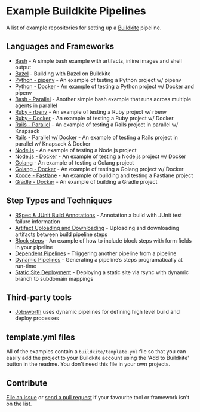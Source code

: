 # Example Buildkite Pipelines

A list of example repositories for setting up a [Buildkite](https://buildkite.com/) pipeline.

## Languages and Frameworks

- [Bash](https://github.com/buildkite/bash-example) - A simple bash example with artifacts, inline images and shell output
- [Bazel](https://github.com/buildkite/bazel-example) - Building with Bazel on Buildkite
- [Python - pipenv](https://github.com/buildkite/python-pipenv-example) - An example of testing a Python project w/ pipenv
- [Python - Docker](https://github.com/buildkite/python-docker-example) - An example of testing a Python project w/ Docker and pipenv
- [Bash - Parallel](https://github.com/buildkite/bash-parallel-example) - Another simple bash example that runs across multiple agents in parallel
- [Ruby - rbenv](https://github.com/buildkite/ruby-rbenv-example) - An example of testing a Ruby project w/ rbenv
- [Ruby - Docker](https://github.com/buildkite/ruby-docker-example) - An example of testing a Ruby project w/ Docker
- [Rails - Parallel](https://github.com/buildkite/rails-parallel-example) - An example of testing a Rails project in parallel w/ Knapsack
- [Rails - Parallel w/ Docker](https://github.com/buildkite/rails-docker-parallel-example) - An example of testing a Rails project in parallel w/ Knapsack & Docker
- [Node.js](https://github.com/buildkite/nodejs-example) - An example of testing a Node.js project
- [Node.js - Docker](https://github.com/buildkite/nodejs-docker-example) - An example of testing a Node.js project w/ Docker
- [Golang](https://github.com/buildkite/golang-example) - An example of testing a Golang project
- [Golang - Docker](https://github.com/buildkite/golang-docker-example) - An example of testing a Golang project w/ Docker
- [Xcode - Fastlane](https://github.com/buildkite/buildkite-fastlane-demo) - An example of building and testing a Fastlane project
- [Gradle - Docker](https://github.com/buildkite/gradle-docker-example) - An example of building a Gradle project

## Step Types and Techniques

- [RSpec & JUnit Build Annotations](https://github.com/buildkite/rspec-junit-example) - Annotation a build with JUnit test failure information
- [Artifact Uploading and Downloading](https://github.com/buildkite/artifacts-example) - Uploading and downloading artifacts between build pipeline steps
- [Block steps](https://github.com/buildkite/block-step-example) - An example of how to include block steps with form fields in your pipeline
- [Dependent Pipelines](https://github.com/buildkite/dependent-pipeline-example) - Triggering another pipeline from a pipeline
- [Dynamic Pipelines](https://github.com/buildkite/dynamic-pipeline-example) - Generating a pipeline’s steps programatically at run-time
- [Static Site Deployment](https://github.com/buildkite/static-site-deployment-example) - Deploying a static site via rsync with dynamic branch to subdomain mappings

## Third-party tools

- [Jobsworth](https://github.com/saymedia/jobsworth) uses dynamic pipelines for defining high level build and deploy processes

## template.yml files

All of the examples contain a `buildkite/template.yml` file so that you can easily add the project to your Buildkite account using the 'Add to Buildkite' button in the readme. You don't need this file in your own projects.

## Contribute

[File an issue](https://github.com/buildkite/sample-pipelines/issues) or [send a pull request](https://github.com/buildkite/sample-pipelines/pulls) if your favourite tool or framework isn't on the list.
